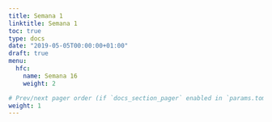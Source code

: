 ```yaml
---
title: Semana 1
linktitle: Semana 1 
toc: true
type: docs
date: "2019-05-05T00:00:00+01:00"
draft: true
menu:
  hfc:
    name: Semana 16
    weight: 2

# Prev/next pager order (if `docs_section_pager` enabled in `params.toml`)
weight: 1
---
```

